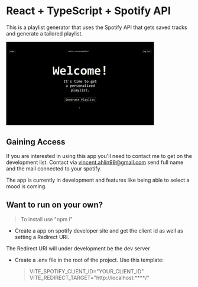 # React + TypeScript + Spotify API

This is a playlist generator that uses the Spotify API that gets saved tracks and generate a tailored playlist.

<img src="./src/assets/playlistGenDemo.gif" width="400" />

## Gaining Access

If you are interested in using this app you'll need to contact me to get on the development list. Contact via vincent.ahlin99@gmail.com send full name and the mail connected to your spotify.

The app is currently in development and features like being able to select a mood is coming.

## Want to run on your own?

> To install use "npm i"

- Create a app on spotify developer site and get the client id as well as setting a Redirect URI.

The Redirect URI will under development be the dev server

- Create a .env file in the root of the project. Use this template:

  > VITE_SPOTIFY_CLIENT_ID="YOUR_CLIENT_ID"
  > VITE_REDIRECT_TARGET="http://localhost:\*\*\*\*/"
